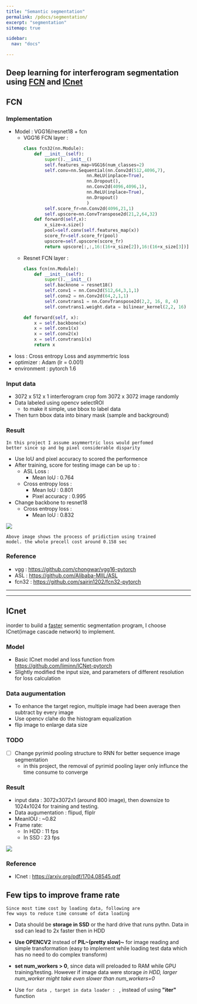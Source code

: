 ```yaml
---
title: "Semantic segmentation"
permalink: /pdocs/segmentation/
excerpt: "segmentation"
sitemap: true

sidebar:
  nav: "docs"

---
```

##  Deep learning for interferogram segmentation using [FCN](#fcn) and [ICnet](#icnet)
## FCN
### Implementation   
- Model : VGG16/resnet18 + fcn
    - VGG16 FCN layer : 
        ```python  
        class fcn32(nn.Module):
            def __init__(self):
                super().__init__()
                self.features_map=VGG16(num_classes=2)
                self.conv=nn.Sequential(nn.Conv2d(512,4096,7),
                                nn.ReLU(inplace=True),
                                nn.Dropout(),
                                nn.Conv2d(4096,4096,1),
                                nn.ReLU(inplace=True),
                                nn.Dropout()
                                )
                self.score_fr=nn.Conv2d(4096,21,1) 
                self.upscore=nn.ConvTranspose2d(21,2,64,32)
            def forward(self,x):
                x_size=x.size()
                pool=self.conv(self.features_map(x))
                score_fr=self.score_fr(pool)
                upscore=self.upscore(score_fr)
                return upscore[:,:,16:(16+x_size[2]),16:(16+x_size[3])]
        ```
    - Resnet FCN layer : 
        ```python  
        class fcn(nn.Module):
            def __init__(self):
                super().__init__()
                self.backnone = resnet18()
                self.conv1 = nn.Conv2d(512,64,3,1,1)
                self.conv2 = nn.Conv2d(64,2,1,1)
                self.convtrans1 = nn.ConvTranspose2d(2,2, 16, 8, 4)
                self.convtrans1.weight.data = bilinear_kernel(2,2, 16)
    
        def forward(self, x):
            x = self.backbone(x)
            x = self.conv1(x)
            x = self.conv2(x)
            x = self.convtrans1(x)
            return x
        ```
- loss :  Cross entropy Loss and asymmertric  loss
- optimizer : Adam (lr = 0.001)
- environment : pytorch 1.6

### Input data
- 3072 x 512 x 1 interferogram crop fom 3072 x 3072 image randomly
- Data labeled using opencv selectROI 
  - to make it simple, use bbox to label data
- Then turn bbox data into binary mask (sample and background)

### Result
```
In this project I assume asymmertric loss would perfomed 
better since sp and bg pixel considerable disparity 
```

- Use IoU and pixel accuracy to scored the performence  
- After training, score for testing image can be up to : 
  -  ASL Loss : 
     - Mean IoU : 0.764
  - Cross entropy loss :
     - Mean IoU : 0.801
     - Pixel accuracy : 0.995
- Change backbone to resnet18
  - Cross entropy loss :
     - Mean IoU : 0.832

![](https://i.imgur.com/qvivuOH.png)
```
Above image shows the process of pridiction using trained 
model. the whole precell cost around 0.158 sec
```


### Reference
- vgg : https://github.com/chongwar/vgg16-pytorch
- ASL : https://github.com/Alibaba-MIIL/ASL
- fcn32 : https://github.com/sairin1202/fcn32-pytorch

___
---

## ICnet

inorder to build a [faster](#few-tips-to-improve-frame-rate) sementic segmentation program, I choose ICnet(image cascade network) to implement.

### Model
- Basic ICnet model and loss function from  https://github.com/liminn/ICNet-pytorch
- Slightly modified the input size, and parameters of different resolution for loss calculation 

### Data augumentation 
- To enhance the target region, multiple image had been average then subtract by every image 
- Use opencv clahe do the histogram equalization 
- flip image to enlarge data size

### TODO
- [ ] Change pyrimid pooling structure to RNN for better sequence image segmentation 
    - in this project, the removal of pyrimid pooling layer only influnce the time consume to converge

### Result
- input data : 3072x3072x1 (around 800 image), then downsize to 1024x1024 for training and testing.
- Data augumentation : flipud, fliplr
- MeanIOU : ~0.82
- Frame rate:
    - In HDD : 11 fps
    - In SSD : 23 fps 

![](https://i.imgur.com/FrG9onX.gif)


### Reference
- ICnet : https://arxiv.org/pdf/1704.08545.pdf

## Few tips to improve frame rate
```
Since most time cost by loading data, following are 
few ways to reduce time consume of data loading
```
- Data should be **storage in SSD** or the hard drive that runs pythn. Data in ssd can lead to 2x faster then in HDD

- **Use OPENCV2** instead of **PIL~(pretty slow)~** for image reading and simple transformation (easy to implement while loading test data which has no need to do complex transform)

- **set num_workers > 0**, since data will preloaded to RAM while GPU training/testing. However if image data were storage *in HDD, larger num_worker might take even slower than num_workers=0*

- Use ```for data , target in data loader : ``` , instead of using **"iter"** function
